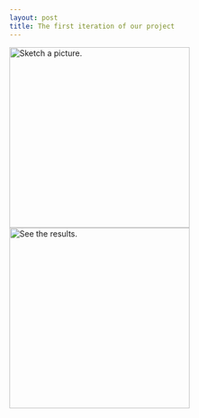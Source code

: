 ```yaml
---
layout: post
title: The first iteration of our project
---
```


<div style="display: inline-block;">
<img src="{{base}}/screenshots/sample_sketch.png" alt="Sketch a picture." style="width: 320px;"/>
</div>

<div style="display: inline-block;">
<img src="{{base}}/screenshots/sample_results.png" alt="See the results." style="width: 320px;"/>
</div>
